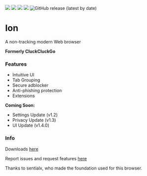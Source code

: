 <a href="https://github.com/CohejhIon/releases"><img src="https://img.shields.io/github/downloads/COHEJH/Ion/total?style=for-the-badge"></a>
<img src="https://img.shields.io/github/languages/count/Cohejh/Ion?color=%2397CA00&label=Languages%20used&style=for-the-badge">
<a href="https://github.com/Cohejh/Ion/blob/main/LICENCE"><img src="https://img.shields.io/github/license/cohejh/ion?style=for-the-badge"></a>
<a href="https://cohejh.com"><img src="https://img.shields.io/badge/Website-cohejh.com-green?style=for-the-badge&logo=google-chrome&logoColor=white"></a>
<img alt="GitHub release (latest by date)" src="https://img.shields.io/badge/Version-1.1-green?style=for-the-badge">
# Ion
A non-tracking modern Web browser

**Formerly CluckCluckGo**

### Features
- Intuitive UI
- Tab Grouping
- Secure adblocker
- Anti-phishing protection
- Extensions

**Coming Soon:**
- Settings Update (v1.2)
- Privacy Update (v1.3)
- UI Update (v1.4.0)

### Info

Downloads [here](https://github.com/Cohejh/Ion/releases)

Report issues and request features [here](https://github.com/Cohejh/Ion/issues)

Thanks to sentialx, who made the foundation used for this browser.
